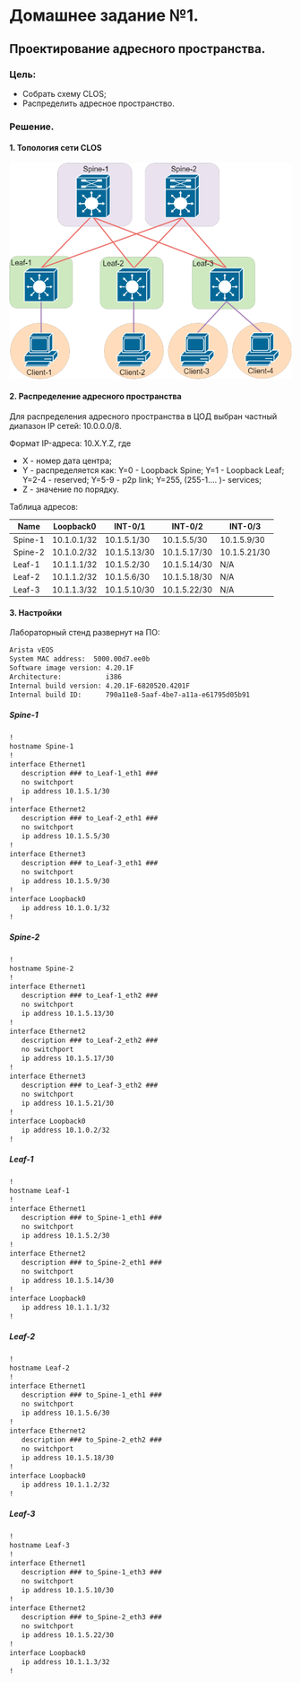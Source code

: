 # Домашнее задание №1.
## Проектирование адресного пространства.
### Цель:
- Собрать схему CLOS;
- Распределить адресное пространство.

### Решение.
#### 1. Топология сети CLOS ####

![dz-1_topo_clos](lab_01/dz-1_topo_clos.png)

#### 2. Распределение адресного пространства ####
Для распределения адресного пространства в ЦОД выбран частный диапазон IP сетей: 10.0.0.0/8.

Формат IP-адреса: 10.X.Y.Z, где
- X - номер дата центра;
- Y - распределяется как:
Y=0 - Loopback Spine; 
Y=1 - Loopback Leaf;
Y=2-4 - reserved; 
Y=5-9 - p2p link;
Y=255, (255-1.... )- services;
- Z - значение по порядку.

Таблица адресов:

|Name|Loopback0|INT-0/1|INT-0/2|INT-0/3|
|---|---|---|---|---|
Spine-1|10.1.0.1/32|10.1.5.1/30|10.1.5.5/30|10.1.5.9/30|
Spine-2|10.1.0.2/32|10.1.5.13/30|10.1.5.17/30|10.1.5.21/30|
Leaf-1|10.1.1.1/32|10.1.5.2/30|10.1.5.14/30|N/A|
Leaf-2|10.1.1.2/32|10.1.5.6/30|10.1.5.18/30|N/A|
Leaf-3|10.1.1.3/32|10.1.5.10/30|10.1.5.22/30|N/A|

#### 3. Настройки ####

Лабораторный стенд развернут на ПО:
```
Arista vEOS
System MAC address:  5000.00d7.ee0b
Software image version: 4.20.1F
Architecture:           i386
Internal build version: 4.20.1F-6820520.4201F
Internal build ID:      790a11e8-5aaf-4be7-a11a-e61795d05b91
```
##### Spine-1 #####
```
!
hostname Spine-1
!
interface Ethernet1
   description ### to_Leaf-1_eth1 ###
   no switchport
   ip address 10.1.5.1/30
!
interface Ethernet2
   description ### to_Leaf-2_eth1 ###
   no switchport
   ip address 10.1.5.5/30
!
interface Ethernet3
   description ### to_Leaf-3_eth1 ###
   no switchport
   ip address 10.1.5.9/30
!
interface Loopback0
   ip address 10.1.0.1/32
!
```

##### Spine-2 #####

```
!
hostname Spine-2
!
interface Ethernet1
   description ### to_Leaf-1_eth2 ###
   no switchport
   ip address 10.1.5.13/30
!
interface Ethernet2
   description ### to_Leaf-2_eth2 ###
   no switchport
   ip address 10.1.5.17/30
!
interface Ethernet3
   description ### to_Leaf-3_eth2 ###
   no switchport
   ip address 10.1.5.21/30
!
interface Loopback0
   ip address 10.1.0.2/32
!
```

##### Leaf-1 #####

```
!
hostname Leaf-1
!
interface Ethernet1
   description ### to_Spine-1_eth1 ###
   no switchport
   ip address 10.1.5.2/30
!
interface Ethernet2
   description ### to_Spine-2_eth1 ###
   no switchport
   ip address 10.1.5.14/30
!
interface Loopback0
   ip address 10.1.1.1/32
!
```

##### Leaf-2 #####

```
!
hostname Leaf-2
!
interface Ethernet1
   description ### to_Spine-1_eth1 ###
   no switchport
   ip address 10.1.5.6/30
!
interface Ethernet2
   description ### to_Spine-2_eth2 ###
   no switchport
   ip address 10.1.5.18/30
!
interface Loopback0
   ip address 10.1.1.2/32
!
```

##### Leaf-3 #####

```
!
hostname Leaf-3
!
interface Ethernet1
   description ### to_Spine-1_eth3 ###
   no switchport
   ip address 10.1.5.10/30
!
interface Ethernet2
   description ### to_Spine-2_eth3 ###
   no switchport
   ip address 10.1.5.22/30
!
interface Loopback0
   ip address 10.1.1.3/32
!
```